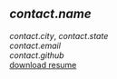 ## $contact.name$
$contact.city$, $contact.state$   
$contact.email$  
$contact.github$  
[download resume](./kylejones.pdf)


